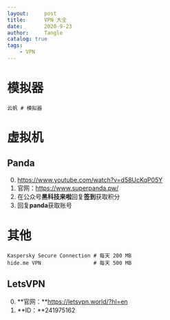 ```yaml
---
layout:     post
title:      VPN 大全
date:       2020-9-23
author:     Tangle
catalog: true
tags:
    - VPN
---
```


# 模拟器

```
云帆 # 模拟器
```

# 虚拟机

## Panda

0. <https://www.youtube.com/watch?v=d58UcKqP05Y> 
0. 官网：<https://www.superpanda.pw/>
0. 在公众号**黑科技来啦**回复**签到**获取积分
0. 回复**panda**获取账号

# 其他

```
Kaspersky Secure Connection # 每天 200 MB
hide.me VPN                 # 每天 500 MB
```

## LetsVPN

0. **官网：**https://letsvpn.world/?hl=en
0. **ID：**241975162
